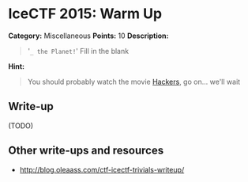 # IceCTF 2015: Warm Up

**Category:** Miscellaneous
**Points:** 10
**Description:** 

> '<code>_ the Planet!</code>' Fill in the blank

**Hint:**

> You should probably watch the movie <a target='_blank' href='http://www.imdb.com/title/tt0113243/'>Hackers</a>, go on... we'll wait

## Write-up

(TODO)

## Other write-ups and resources

* <http://blog.oleaass.com/ctf-icectf-trivials-writeup/>
